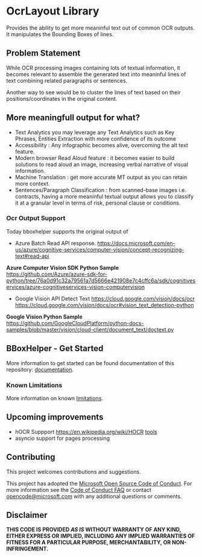 # OcrLayout Library
Provides the ability to get more meaninful text out of common OCR outputs. It manipulates the Bounding Boxes of lines. 

## Problem Statement

While OCR processing images containing lots of textual information, it becomes relevant to assemble the generated text into meaninful lines of text combining related paragraphs or sentences. 

Another way to see would be to cluster the lines of text based on their positions/coordinates in the original content. 

## More meaningfull output for what? 
- Text Analytics you may leverage any Text Analytics such as Key Phrases, Entities Extraction with more confidence of its outcome
- Accessibility : Any infographic becomes alive, overcoming the alt text feature.
- Modern browser Read Aloud feature : it becomes easier to build solutions to read aloud an image, increasing verbal narrative of visual information. 
- Machine Translation : get more accurate MT output as you can retain more context. 
- Sentences/Paragraph Classification : from scanned-base images i.e. contracts, having a more meaninful textual output allows you to classify it at a granular level in terms of risk, personal clause or conditions. 

### Ocr Output Support

Today bboxhelper supports the original output of 

* Azure Batch Read API response. 
https://docs.microsoft.com/en-us/azure/cognitive-services/computer-vision/concept-recognizing-text#read-api

**Azure Computer Vision SDK Python Sample**
https://github.com/Azure/azure-sdk-for-python/tree/76a0d91c32a79561a7d5666e421908e7c4cffc6a/sdk/cognitiveservices/azure-cognitiveservices-vision-computervision

* Google Vision API Detect Text
https://cloud.google.com/vision/docs/ocr
https://cloud.google.com/vision/docs/ocr#vision_text_detection-python

**Google Vision Python Sample**
https://github.com/GoogleCloudPlatform/python-docs-samples/blob/master/vision/cloud-client/document_text/doctext.py

## BBoxHelper - Get Started
More information to get started can be found documentation of this repository: [documentation](https://puthurr.github.io/getting-started/).

### Known Limitations 

More information on known [limitations](https://puthurr.github.io/known-limitations/).

## Upcoming improvements

* hOCR Suppport https://en.wikipedia.org/wiki/HOCR [tools](https://github.com/tmbdev/hocr-tools)
* asyncio support for pages processing 

## Contributing

This project welcomes contributions and suggestions.

This project has adopted the [Microsoft Open Source Code of Conduct](https://opensource.microsoft.com/codeofconduct/).
For more information see the [Code of Conduct FAQ](https://opensource.microsoft.com/codeofconduct/faq/) or
contact [opencode@microsoft.com](mailto:opencode@microsoft.com) with any additional questions or comments.

## Disclaimer

**THIS CODE IS PROVIDED *AS IS* WITHOUT WARRANTY OF ANY KIND, EITHER EXPRESS OR IMPLIED, INCLUDING ANY IMPLIED WARRANTIES OF FITNESS FOR A PARTICULAR PURPOSE, MERCHANTABILITY, OR NON-INFRINGEMENT.**
